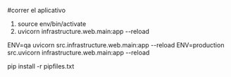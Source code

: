 #correr el aplicativo 

1. source env/bin/activate
2. uvicorn infrastructure.web.main:app --reload

ENV=qa uvicorn src.infrastructure.web.main:app --reload
ENV=production src.uvicorn infrastructure.web.main:app --reload

pip install -r pipfiles.txt 
